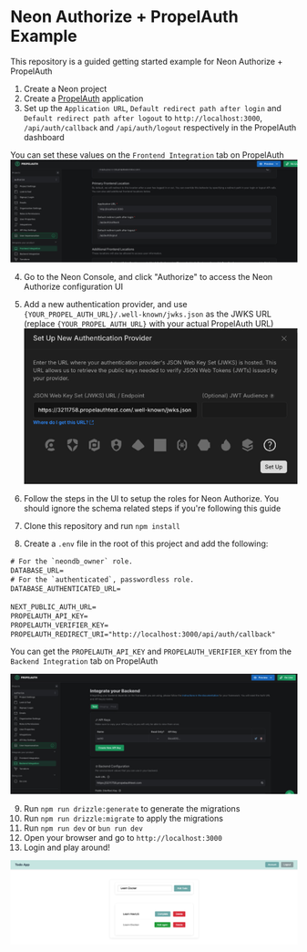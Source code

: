 # Neon Authorize + PropelAuth Example

This repository is a guided getting started example for Neon Authorize + PropelAuth

1. Create a Neon project
2. Create a [PropelAuth](https://www.propelauth.com/) application
3. Set up the `Application URL`, `Default redirect path after login` and `Default redirect path after logout` to `http://localhost:3000`, `/api/auth/callback` and `/api/auth/logout` respectively in the PropelAuth dashboard

You can set these values on the `Frontend Integration` tab on PropelAuth
![PropelAuth Frontend Integration](/images/propelauth-frontend-integration-page.png)

4. Go to the Neon Console, and click "Authorize" to access the Neon Authorize configuration UI
5. Add a new authentication provider, and use `{YOUR_PROPEL_AUTH_URL}/.well-known/jwks.json` as the JWKS URL (replace `{YOUR_PROPEL_AUTH_URL}` with your actual PropelAuth URL)
![Neon Authorize Add Auth Provider](/images/neon-authorize-add-auth-provider.png)

6. Follow the steps in the UI to setup the roles for Neon Authorize. You should ignore the schema related steps if you're following this guide
7. Clone this repository and run `npm install`
8. Create a `.env` file in the root of this project and add the following:

```
# For the `neondb_owner` role.
DATABASE_URL=
# For the `authenticated`, passwordless role.
DATABASE_AUTHENTICATED_URL=

NEXT_PUBLIC_AUTH_URL=
PROPELAUTH_API_KEY=
PROPELAUTH_VERIFIER_KEY=
PROPELAUTH_REDIRECT_URI="http://localhost:3000/api/auth/callback"
```

You can get the `PROPELAUTH_API_KEY` and `PROPELAUTH_VERIFIER_KEY` from the `Backend Integration` tab on PropelAuth

![PropelAuth Backend Integration](/images/propelauth-backend-integration-page.png)

9. Run `npm run drizzle:generate` to generate the migrations
10. Run `npm run drizzle:migrate` to apply the migrations
11. Run `npm run dev` or `bun run dev`
12. Open your browser and go to `http://localhost:3000`
13. Login and play around!

![Neon Authorize + PropelAuth Example](/images/neon-authorize-propelauth-example.png)
